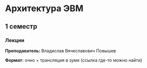 # Архитектура ЭВМ 

## 1 семестр

### Лекции 
**Преподаватель:** Владислав Вячеславович Повышев


**Формат:** очно + трансляция в зуме (ссылка где-то можно найти) 